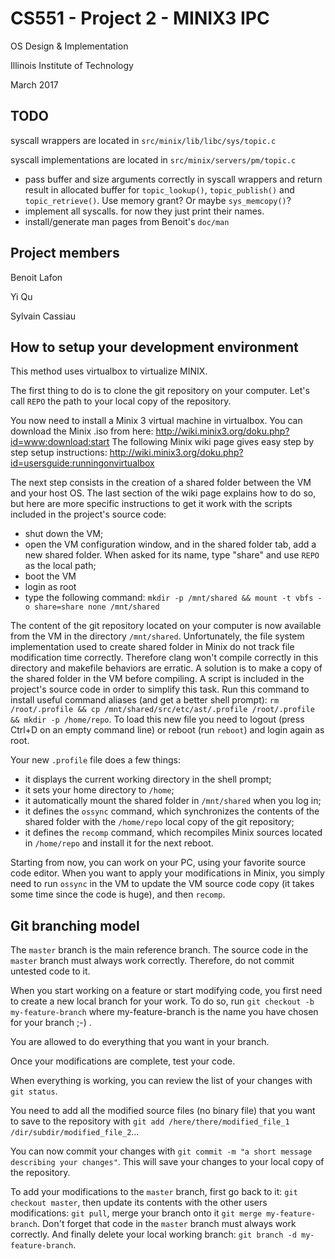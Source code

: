 CS551 - Project 2 - MINIX3 IPC
==============================

OS Design & Implementation

Illinois Institute of Technology

March 2017

TODO
----
syscall wrappers are located in `src/minix/lib/libc/sys/topic.c`

syscall implementations are located in `src/minix/servers/pm/topic.c`

* pass buffer and size arguments correctly in syscall wrappers and return result in allocated buffer for `topic_lookup()`, `topic_publish()` and `topic_retrieve()`. Use memory grant? Or maybe `sys_memcopy()`?
* implement all syscalls. for now they just print their names.
* install/generate man pages from Benoit's `doc/man`

Project members
---------------

Benoit Lafon

Yi Qu

Sylvain Cassiau

How to setup your development environment
-----------------------------------------

This method uses virtualbox to virtualize MINIX.

The first thing to do is to clone the git repository on your computer. Let's call `REPO` the path to your local copy of the repository.

You now need to install a Minix 3 virtual machine in virtualbox.
You can download the Minix .iso from here: http://wiki.minix3.org/doku.php?id=www:download:start
The following Minix wiki page gives easy step by step setup instructions: http://wiki.minix3.org/doku.php?id=usersguide:runningonvirtualbox

The next step consists in the creation of a shared folder between the VM and your host OS.
The last section of the wiki page explains how to do so, but here are more specific instructions to get it work with the scripts included in the project's source code:

* shut down the VM;
* open the VM configuration window, and in the shared folder tab, add a new shared folder. When asked for its name, type "share" and use `REPO` as the local path;
* boot the VM
* login as root
* type the following command: `mkdir -p /mnt/shared && mount -t vbfs -o share=share none /mnt/shared`

The content of the git repository located on your computer is now available from the VM in the directory `/mnt/shared`. Unfortunately, the file system implementation used to create shared folder in Minix do not track file modification time correctly. Therefore clang won't compile correctly in this directory and makefile behaviors are erratic. A solution is to make a copy of the shared folder in the VM before compiling. A script is included in the project's source code in order to simplify this task. Run this command to install useful command aliases (and get a better shell prompt): `rm /root/.profile && cp /mnt/shared/src/etc/ast/.profile /root/.profile && mkdir -p /home/repo`. To load this new file you need to logout (press Ctrl+D on an empty command line) or reboot (run `reboot`) and login again as root.

Your new `.profile` file does a few things:

* it displays the current working directory in the shell prompt;
* it sets your home directory to `/home`;
* it automatically mount the shared folder in `/mnt/shared` when you log in;
* it defines the `ossync` command, which synchronizes the contents of the shared folder with the `/home/repo` local copy of the git repository;
* it defines the `recomp` command, which recompiles Minix sources located in `/home/repo` and install it for the next reboot.

Starting from now, you can work on your PC, using your favorite source code editor.
When you want to apply your modifications in Minix, you simply need to run `ossync` in the VM to update the VM source code copy (it takes some time since the code is huge), and then `recomp`.

Git branching model
-------------------

The `master` branch is the main reference branch. The source code in the `master` branch must always work correctly. Therefore, do not commit untested code to it.

When you start working on a feature or start modifying code, you first need to create a new local branch for your work. To do so, run `git checkout -b my-feature-branch` where my-feature-branch is the name you have chosen for your branch ;-) .

You are allowed to do everything that you want in your branch.

Once your modifications are complete, test your code.

When everything is working, you can review the list of your changes with `git status`.

You need to add all the modified source files (no binary file) that you want to save to the repository with `git add /here/there/modified_file_1 /dir/subdir/modified_file_2`...

You can now commit your changes with `git commit -m "a short message describing your changes"`. This will save your changes to your local copy of the repository.

To add your modifications to the `master` branch, first go back to it: `git checkout master`, then update its contents with the other users modifications: `git pull`, merge your branch onto it `git merge my-feature-branch`. Don't forget that code in the `master` branch must always work correctly. And finally delete your local working branch: `git branch -d my-feature-branch`.

